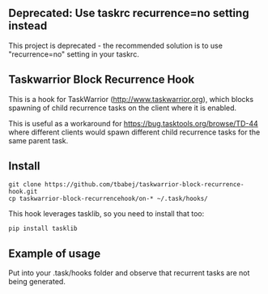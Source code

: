 Deprecated: Use taskrc recurrence=no setting instead
----------------------------------------------------

This project is deprecated - the recommended solution is to use
"recurrence=no" setting in your taskrc.

Taskwarrior Block Recurrence Hook
-------------------------------------------

This is a hook for TaskWarrior (http://www.taskwarrior.org),
which blocks spawning of child recurrence tasks on the client where
it is enabled.

This is useful as a workaround for https://bug.tasktools.org/browse/TD-44
where different clients would spawn different child recurrence tasks for
the same parent task.

Install
-------

```
git clone https://github.com/tbabej/taskwarrior-block-recurrence-hook.git
cp taskwarrior-block-recurrencehook/on-* ~/.task/hooks/
```

This hook leverages tasklib, so you need to install that too:

```
pip install tasklib
```

Example of usage
----------------

Put into your .task/hooks folder and observe that recurrent tasks
are not being generated.
